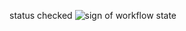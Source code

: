status checked
<img src="https://github.com/yuliaReut/Check-it/actions/workflows/check.yml/badge.svg" alt="sign of workflow state">

